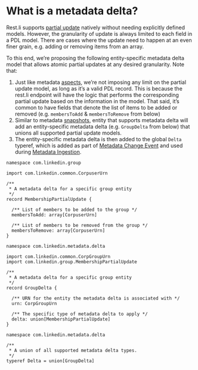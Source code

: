 # What is a metadata delta?

Rest.li supports [partial update](https://linkedin.github.io/rest.li/user_guide/restli_server#partial_update) natively
without needing explicitly defined models. However, the granularity of update is always limited to each field in a PDL
model. There are cases where the update need to happen at an even finer grain, e.g. adding or removing items from an
array.

To this end, we’re proposing the following entity-specific metadata delta model that allows atomic partial updates at
any desired granularity. Note that:

1. Just like metadata [aspects](aspect.md), we’re not imposing any limit on the partial update model, as long as it’s a
   valid PDL record. This is because the rest.li endpoint will have the logic that performs the corresponding partial
   update based on the information in the model. That said, it’s common to have fields that denote the list of items to
   be added or removed (e.g. `membersToAdd` & `membersToRemove` from below)
2. Similar to metadata [snapshots](snapshot.md), entity that supports metadata delta will add an entity-specific
   metadata delta (e.g. `GroupDelta` from below) that unions all supported partial update models.
3. The entity-specific metadata delta is then added to the global `Delta` typeref, which is added as part of
   [Metadata Change Event](mxe.md#metadata-change-event-mce) and used during
   [Metadata Ingestion](../architecture/metadata-ingestion.md).

```
namespace com.linkedin.group

import com.linkedin.common.CorpuserUrn

/**
 * A metadata delta for a specific group entity
 */
record MembershipPartialUpdate {

  /** List of members to be added to the group */
  membersToAdd: array[CorpuserUrn]

  /** List of members to be removed from the group */
  membersToRemove: array[CorpuserUrn]
}
```

```
namespace com.linkedin.metadata.delta

import com.linkedin.common.CorpGroupUrn
import com.linkedin.group.MembershipPartialUpdate

/**
 * A metadata delta for a specific group entity
 */
record GroupDelta {

  /** URN for the entity the metadata delta is associated with */
  urn: CorpGroupUrn

  /** The specific type of metadata delta to apply */
  delta: union[MembershipPartialUpdate]
}
```

```
namespace com.linkedin.metadata.delta

/**
 * A union of all supported metadata delta types.
 */
typeref Delta = union[GroupDelta]
```
